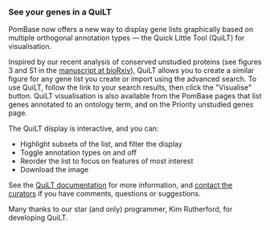 ### See your genes in a QuiLT
<!-- newsfeed_thumbnail: QLT.png -->

PomBase now offers a new way to display gene lists graphically based
on multiple orthogonal annotation types &mdash; the Quick Little Tool
(QuiLT) for visualisation.

Inspired by our recent analysis of conserved unstudied proteins (see
figures 3 and S1 in the [manuscript at bioRxiv]()), 
QuiLT allows you to create a similar figure for any gene list you
create or import using the advanced search. To use QuiLT, follow the
link to your search results, then click the "Visualise" button. QuiLT
visualisation is also available from the PomBase pages that list genes
annotated to an ontology term, and on the Priority unstudied genes
page.

The QuiLT display is interactive, and you can:

- Highlight subsets of the list, and filter the display
- Toggle annotation types on and off
- Reorder the list to focus on features of most interest
- Download the image

See the [QuiLT documentation](documentation/quick-little-tool)
for more information, and [contact the curators](mailto:helpdesk@pombase.org)
if you have comments, questions or suggestions.

Many thanks to our star (and only) programmer, Kim Rutherford, for
developing QuiLT.